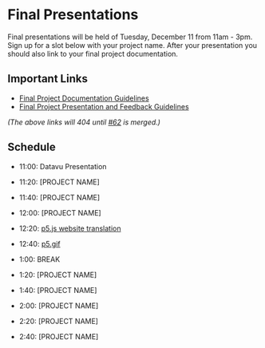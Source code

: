 # Final Presentations

Final presentations will be held of Tuesday, December 11 from 11am - 3pm. Sign up for a slot below with your project name. After your presentation you should also link to your final project documentation.

## Important Links
* [Final Project Documentation Guidelines](final-template.md)
* [Final Project Presentation and Feedback Guidelines](final-presentation.md)

_(The above links will 404 until [#62](https://github.com/Open-Source-Studio-at-ITP/Final-Projects/pull/62]) is merged.)_

## Schedule

* 11:00: Datavu Presentation
* 11:20: [PROJECT NAME]
* 11:40: [PROJECT NAME]
* 12:00: [PROJECT NAME]
* 12:20: [p5.js website translation](https://github.com/guillemontecinos/itp_fall_2018_open_source_studio/blob/master/final_project/documentation.md)
* 12:40: [p5.gif](https://github.com/WenheLI/p5.gif)

* 1:00: BREAK

* 1:20: [PROJECT NAME]
* 1:40: [PROJECT NAME]
* 2:00: [PROJECT NAME]
* 2:20: [PROJECT NAME]
* 2:40: [PROJECT NAME]
